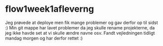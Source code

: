 # flow1week1afleverng
Jeg prøvede at deploye men fik mange problemer og gav derfor op til sidst :)
Min git mappe har lavet problemer da jeg skulle rename projekterne, da jeg ikke havde set at vi skulle ændre navne osv.
Fandt vejledningen tidligt mandag morgen og har derfor rettet :)
